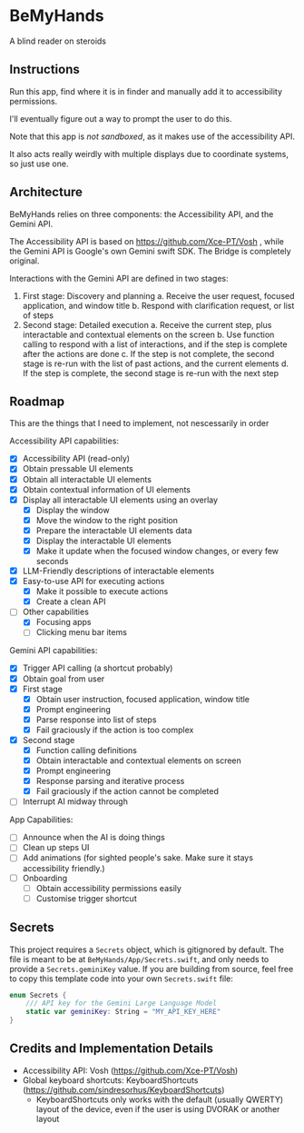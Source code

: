 # BeMyHands
 A blind reader on steroids

## Instructions

Run this app, find where it is in finder and manually add it to accessibility permissions.

I'll eventually figure out a way to prompt the user to do this.


Note that this app is *not sandboxed*, as it makes use of the accessibility API.

It also acts really weirdly with multiple displays due to coordinate systems, so just use one.

## Architecture

BeMyHands relies on three components: the Accessibility API, and the Gemini API.

The Accessibility API is based on https://github.com/Xce-PT/Vosh , while the Gemini API is Google's own
Gemini swift SDK. The Bridge is completely original.

Interactions with the Gemini API are defined in two stages:

1. First stage: Discovery and planning
    a. Receive the user request, focused application, and window title
    b. Respond with clarification request, or list of steps
2. Second stage: Detailed execution
    a. Receive the current step, plus interactable and contextual elements on the screen
    b. Use function calling to respond with a list of interactions, and if the step is complete after the actions are done
    c. If the step is not complete, the second stage is re-run with the list of past actions, and the current elements
    d. If the step is complete, the second stage is re-run with the next step

## Roadmap

This are the things that I need to implement, not nescessarily in order

Accessibility API capabilities:
- [x] Accessibility API (read-only)
- [x] Obtain pressable UI elements
- [x] Obtain all interactable UI elements
- [x] Obtain contextual information of UI elements
- [x] Display all interactable UI elements using an overlay
    - [x] Display the window
    - [x] Move the window to the right position
    - [x] Prepare the interactable UI elements data
    - [x] Display the interactable UI elements
    - [x] Make it update when the focused window changes, or every few seconds
- [x] LLM-Friendly descriptions of interactable elements
- [x] Easy-to-use API for executing actions
    - [x] Make it possible to execute actions
    - [x] Create a clean API
- [ ] Other capabilities
    - [x] Focusing apps
    - [ ] Clicking menu bar items

Gemini API capabilities:
- [x] Trigger API calling (a shortcut probably)
- [x] Obtain goal from user
- [x] First stage
    - [x] Obtain user instruction, focused application, window title
    - [x] Prompt engineering 
    - [x] Parse response into list of steps
    - [x] Fail graciously if the action is too complex
- [x] Second stage
    - [x] Function calling definitions
    - [x] Obtain interactable and contextual elements on screen
    - [x] Prompt engineering
    - [x] Response parsing and iterative process
    - [x] Fail graciously if the action cannot be completed
- [ ] Interrupt AI midway through

App Capabilities:
- [ ] Announce when the AI is doing things
- [ ] Clean up steps UI
- [ ] Add animations (for sighted people's sake. Make sure it stays accessibility friendly.)
- [ ] Onboarding
    - [ ] Obtain accessibility permissions easily
    - [ ] Customise trigger shortcut

## Secrets
This project requires a `Secrets` object, which is gitignored by default. The file is meant to be at
`BeMyHands/App/Secrets.swift`, and only needs to provide a `Secrets.geminiKey` value. If you are building
from source, feel free to copy this template code into your own `Secrets.swift` file:

```swift
enum Secrets {
    /// API key for the Gemini Large Language Model
    static var geminiKey: String = "MY_API_KEY_HERE"
}
``` 

## Credits and Implementation Details

- Accessibility API: Vosh (https://github.com/Xce-PT/Vosh)
- Global keyboard shortcuts: KeyboardShortcuts (https://github.com/sindresorhus/KeyboardShortcuts)
    - KeyboardShortcuts only works with the default (usually QWERTY) layout of the device, even if the user is using DVORAK or another layout
